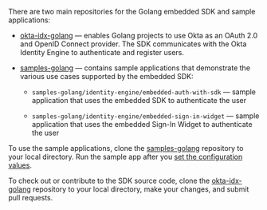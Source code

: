 There are two main repositories for the Golang embedded SDK and sample applications:

* [okta-idx-golang](https://github.com/okta/okta-idx-golang) &mdash; enables Golang projects to use Okta as an OAuth 2.0 and OpenID Connect provider. The SDK communicates with the Okta Identity Engine to authenticate and register users.

* [samples-golang](https://github.com/okta/samples-golang) &mdash; contains sample applications that demonstrate the various use cases supported by the embedded SDK:

  * `samples-golang/identity-engine/embedded-auth-with-sdk` &mdash; sample application that uses the embedded SDK to authenticate the user

  * `samples-golang/identity-engine/embedded-sign-in-widget` &mdash; sample application that uses the embedded Sign-In Widget to authenticate the user

To use the sample applications, clone the [samples-golang](https://github.com/okta/samples-golang) repository to your local directory. Run the sample app after you [set the configuration values](/docs/guides/oie-embedded-common-download-setup-app/-/main/#set-the-configuration-values).

To check out or contribute to the SDK source code, clone the [okta-idx-golang](https://github.com/okta/okta-idx-golang) repository to your local directory, make your changes, and submit pull requests.
